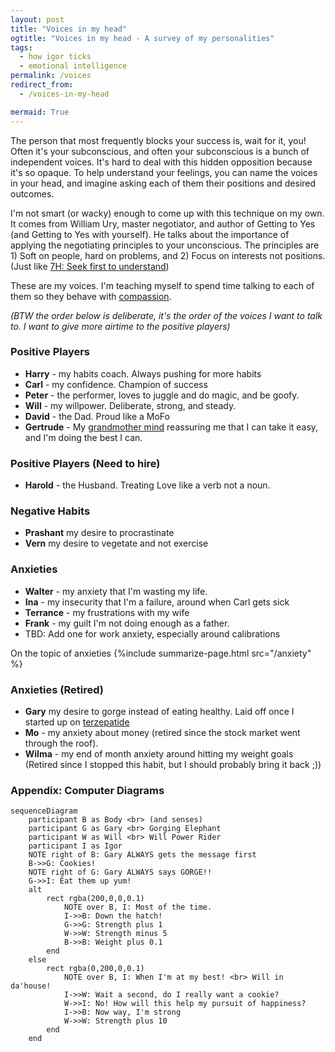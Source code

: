 ```yaml
---
layout: post
title: "Voices in my head"
ogtitle: "Voices in my head - A survey of my personalities"
tags:
  - how igor ticks
  - emotional intelligence
permalink: /voices
redirect_from:
  - /voices-in-my-head

mermaid: True
---
```


The person that most frequently blocks your success is, wait for it, you! Often it's your subconscious, and often your subconscious is a bunch of independent voices. It's hard to deal with this hidden opposition because it's so opaque. To help understand your feelings, you can name the voices in your head, and imagine asking each of them their positions and desired outcomes.

I'm not smart (or wacky) enough to come up with this technique on my own. It comes from William Ury, master negotiator, and author of Getting to Yes (and Getting to Yes with yourself). He talks about the importance of applying the negotiating principles to your unconscious. The principles are 1) Soft on people, hard on problems, and 2) Focus on interests not positions. (Just like [7H: Seek first to understand](/7h-c4))

These are my voices. I'm teaching myself to spend time talking to each of them so they behave with [compassion](/compassion).

_(BTW the order below is deliberate, it's the order of the voices I want to talk to. I want to give more airtime to the positive players)_

### Positive Players

- **Harry** - my habits coach. Always pushing for more habits
- **Carl** - my confidence. Champion of success
- **Peter** - the performer, loves to juggle and do magic, and be goofy.
- **Will** - my willpower. Deliberate, strong, and steady.
- **David** - the Dad. Proud like a MoFo
- **Gertrude** - My [grandmother mind](/compassion) reassuring me that I can take it easy, and I'm doing the best I can.

### Positive Players (Need to hire)

- **Harold** - the Husband. Treating Love like a verb not a noun.

### Negative Habits

- **Prashant** my desire to procrastinate
- **Vern** my desire to vegetate and not exercise

### Anxieties

- **Walter** - my anxiety that I'm wasting my life.
- **Ina** - my insecurity that I'm a failure, around when Carl gets sick
- **Terrance** - my frustrations with my wife
- **Frank** - my guilt I'm not doing enough as a father.
- TBD: Add one for work anxiety, especially around calibrations

On the topic of anxieties
{%include summarize-page.html src="/anxiety" %}

### Anxieties (Retired)

- **Gary** my desire to gorge instead of eating healthy. Laid off once I started up on [terzepatide](/terzepatide)
- **Mo** - my anxiety about money (retired since the stock market went through the roof).
- **Wilma** - my end of month anxiety around hitting my weight goals (Retired since I stopped this habit, but I should probably bring it back ;))

<orbit-reviewarea color="cyan">
    <orbit-prompt
    question="Who is the voice of Habit?"
    answer="Harry"
    />
    <orbit-prompt
    question="Who is Carl?"
    answer="The voice of my confidence"
    />
</orbit-reviewarea>

### Appendix: Computer Diagrams

```mermaid
sequenceDiagram
    participant B as Body <br> (and senses)
    participant G as Gary <br> Gorging Elephant
    participant W as Will <br> Will Power Rider
    participant I as Igor
    NOTE right of B: Gary ALWAYS gets the message first
    B->>G: Cookies!
    NOTE right of G: Gary ALWAYS says GORGE!!
    G->>I: Eat them up yum!
    alt
        rect rgba(200,0,0,0.1)
            NOTE over B, I: Most of the time.
            I->>B: Down the hatch!
            G->>G: Strength plus 1
            W->>W: Strength minus 5
            B->>B: Weight plus 0.1
        end
    else
        rect rgba(0,200,0,0.1)
            NOTE over B, I: When I'm at my best! <br> Will in da'house!
            I->>W: Wait a second, do I really want a cookie?
            W->>I: No! How will this help my pursuit of happiness?
            I->>B: Now way, I'm strong
            W->>W: Strength plus 10
        end
    end
```
